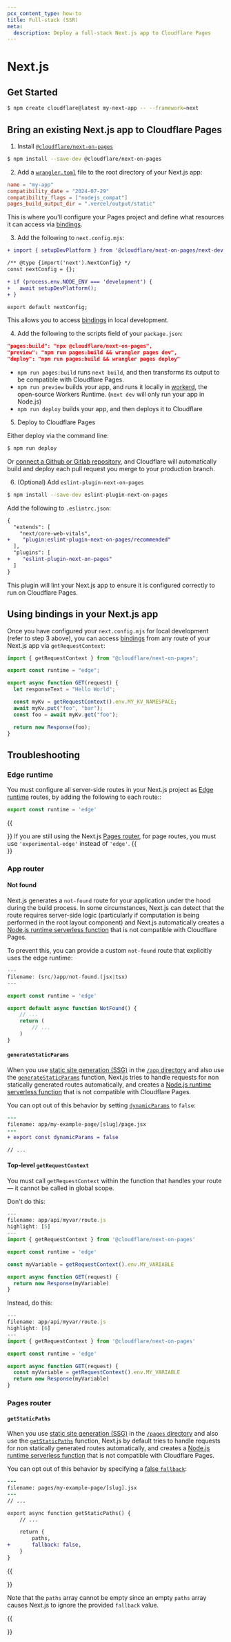 ```yaml
---
pcx_content_type: how-to
title: Full-stack (SSR)
meta:
  description: Deploy a full-stack Next.js app to Cloudflare Pages
---
```


# Next.js

## Get Started

```sh
$ npm create cloudflare@latest my-next-app -- --framework=next
```

## Bring an existing Next.js app to Cloudflare Pages

1. Install [`@cloudflare/next-on-pages`](https://github.com/cloudflare/next-on-pages)

```sh
$ npm install --save-dev @cloudflare/next-on-pages
```

2. Add a [`wrangler.toml`](/pages/functions/wrangler-configuration/) file to the root directory of your Next.js app:

```toml
name = "my-app"
compatibility_date = "2024-07-29"
compatibility_flags = ["nodejs_compat"]
pages_build_output_dir = ".vercel/output/static"
```

This is where you'll configure your Pages project and define what resources it can access via [bindings](/workers/runtime-apis/bindings/).

3. Add the following to `next.config.mjs`:

```diff
+ import { setupDevPlatform } from '@cloudflare/next-on-pages/next-dev';

/** @type {import('next').NextConfig} */
const nextConfig = {};

+ if (process.env.NODE_ENV === 'development') {
+   await setupDevPlatform();
+ }

export default nextConfig;
```

This allows you to access [bindings](/workers/runtime-apis/bindings/) in local development.

4. Add the following to the scripts field of your `package.json`:

```json
"pages:build": "npx @cloudflare/next-on-pages",
"preview": "npm run pages:build && wrangler pages dev",
"deploy": "npm run pages:build && wrangler pages deploy"
```

- `npm run pages:build` runs `next build`, and then transforms its output to be compatible with Cloudflare Pages.
- `npm run preview` builds your app, and runs it locally in [workerd](https://github.com/cloudflare/workerd), the open-source Workers Runtime. (`next dev` will only run your app in Node.js)
- `npm run deploy` builds your app, and then deploys it to Cloudflare

5. Deploy to Cloudflare Pages

Either deploy via the command line:

```sh
$ npm run deploy
```

Or [connect a Github or Gitlab repository](/pages/configuration/git-integration/), and Cloudflare will automatically build and deploy each pull request you merge to your production branch.

6. (Optional) Add `eslint-plugin-next-on-pages`

```sh
$ npm install --save-dev eslint-plugin-next-on-pages
```

Add the following to `.eslintrc.json`:

```diff
{
  "extends": [
    "next/core-web-vitals",
+    "plugin:eslint-plugin-next-on-pages/recommended"
  ],
  "plugins": [
+    "eslint-plugin-next-on-pages"
  ]
}
```

This plugin will lint your Next.js app to ensure it is configured correctly to run on Cloudflare Pages.

## Using bindings in your Next.js app

Once you have configured your `next.config.mjs` for local development (refer to step 3 above), you can access [bindings](/workers/runtime-apis/bindings/) from any route of your Next.js app via `getRequestContext`:

```js
import { getRequestContext } from "@cloudflare/next-on-pages";

export const runtime = "edge";

export async function GET(request) {
  let responseText = "Hello World";

  const myKv = getRequestContext().env.MY_KV_NAMESPACE;
  await myKv.put("foo", "bar");
  const foo = await myKv.get("foo");

  return new Response(foo);
}
```

## Troubleshooting

### Edge runtime

You must configure all server-side routes in your Next.js project as [Edge runtime](https://nextjs.org/docs/app/building-your-application/rendering/edge-and-nodejs-runtimes) routes, by adding the following to each route::

```js
export const runtime = 'edge'
```

{{<Aside type="note">}}
If you are still using the Next.js [Pages router](https://nextjs.org/docs/pages), for page routes, you must use `'experimental-edge'` instead of `'edge'`.
{{</Aside>}}

### App router

#### Not found

Next.js generates a `not-found` route for your application under the hood during the build process. In some circumstances, Next.js can detect that the route requires server-side logic (particularly if computation is being performed in the root layout component) and Next.js automatically creates a [Node.js runtime serverless function](https://nextjs.org/docs/app/building-your-application/rendering/edge-and-nodejs-runtimes) that is not compatible with Cloudflare Pages.

To prevent this, you can provide a custom `not-found` route that explicitly uses the edge runtime:

```ts
---
filename: (src/)app/not-found.(jsx|tsx)
---

export const runtime = 'edge'

export default async function NotFound() {
    // ...
    return (
        // ...
    )
}
```

#### `generateStaticParams`

When you use [static site generation (SSG)](https://nextjs.org/docs/pages/building-your-application/rendering/static-site-generation) in the [`/app` directory](https://nextjs.org/docs/getting-started/project-structure) and also use the [`generateStaticParams`](https://nextjs.org/docs/app/api-reference/functions/generate-static-params) function, Next.js tries to handle requests for non statically generated routes automatically, and creates a [Node.js runtime serverless function](https://nextjs.org/docs/app/building-your-application/rendering/edge-and-nodejs-runtimes) that is not compatible with Cloudflare Pages.

You can opt out of this behavior by setting [`dynamicParams`](https://nextjs.org/docs/app/api-reference/file-conventions/route-segment-config#dynamicparams) to `false`:

```diff
---
filename: app/my-example-page/[slug]/page.jsx
---
+ export const dynamicParams = false

// ...
```

#### Top-level `getRequestContext`

You must call `getRequestContext` within the function that handles your route — it cannot be called in global scope.

Don't do this:

```js
---
filename: app/api/myvar/route.js
highlight: [5]
---
import { getRequestContext } from '@cloudflare/next-on-pages'

export const runtime = 'edge'

const myVariable = getRequestContext().env.MY_VARIABLE

export async function GET(request) {
  return new Response(myVariable)
}
```

Instead, do this:

```js
---
filename: app/api/myvar/route.js
highlight: [6]
---
import { getRequestContext } from '@cloudflare/next-on-pages'

export const runtime = 'edge'

export async function GET(request) {
  const myVariable = getRequestContext().env.MY_VARIABLE
  return new Response(myVariable)
}
```

### Pages router

#### `getStaticPaths`

When you use [static site generation (SSG)](https://nextjs.org/docs/pages/building-your-application/rendering/static-site-generation) in the [`/pages` directory](https://nextjs.org/docs/getting-started/project-structure) and also use the [`getStaticPaths`](https://nextjs.org/docs/pages/api-reference/functions/get-static-paths) function, Next.js by default tries to handle requests for non statically generated routes automatically, and creates a [Node.js runtime serverless function](https://nextjs.org/docs/app/building-your-application/rendering/edge-and-nodejs-runtimes) that is not compatible with Cloudflare Pages.

You can opt out of this behavior by specifying a [false `fallback`](https://nextjs.org/docs/pages/api-reference/functions/get-static-paths#fallback-false):


```diff
---
filename: pages/my-example-page/[slug].jsx
---
// ...

export async function getStaticPaths() {
    // ...

    return {
        paths,
+       fallback: false,
	}
}
```

{{<Aside type="warning">}}

Note that the `paths` array cannot be empty since an empty `paths` array causes Next.js to ignore the provided `fallback` value.

{{</Aside>}}